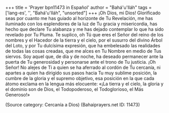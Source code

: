 +++
title = 'Prayer bpn11473 in Español'
author = "Bahá'u'lláh"
tags = ['lang-es', '', "Bahá'u'lláh", "unsorted"]
+++
¡Oh Dios, mi Dios! Glorificado seas por cuanto me has guiado al horizonte de Tu Revelación, me has iluminado con los esplendores de la luz de Tu gracia y misericordia, has hecho que declare Tu alabanza y me has dejado contemplar lo que ha sido revelado por Tu Pluma. 
Te suplico, oh Tú que eres el Señor del reino de los nombres y el Hacedor de la tierra y el cielo, por el susurro del divino Árbol del Loto, y por Tu dulcísima expresión, que ha embelesado las realidades de todas las cosas creadas, que me alces en Tu Nombre en medio de Tus siervos. Soy aquel que, de día y de noche, ha deseado permanecer ante la puerta de Tu generosidad y personarse ante el trono de Tu justicia. ¡Oh Señor! No alejes de Ti a quien se ha aferrado al cordón de Tu cercanía, ni apartes a quien ha dirigido sus pasos hacia Tu muy sublime posición, la cumbre de la gloria y el supremo objetivo, esa posición en la que cada átomo exclama en la lengua más elocuente: «¡La tierra y el cielo, la gloria y el dominio son de Dios, el Todopoderoso, el Todoglorioso, el Más Generoso!»

(Source category: Cercanía a Dios)
(Bahaiprayers.net ID: 11473)
